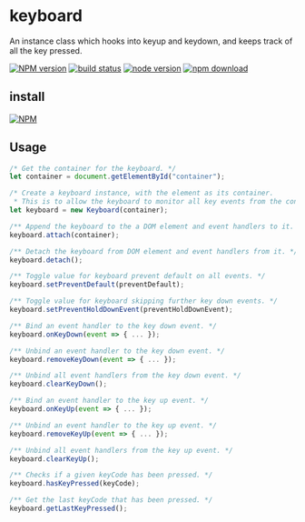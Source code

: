 # keyboard

An instance class which hooks into keyup and keydown, and keeps track of all the key pressed.

[![NPM version][npm-image]][npm-url]
[![build status][travis-image]][travis-url]
[![node version][node-image]][node-url]
[![npm download][download-image]][download-url]

[npm-image]: http://img.shields.io/npm/v/@jworkshop/keyboard.svg
[npm-url]: http://npmjs.org/package/@jworkshop/keyboard
[travis-image]: https://img.shields.io/travis/jworkshop/keyboard.svg
[travis-url]: https://travis-ci.org/jworkshop/keyboard
[node-image]: https://img.shields.io/badge/node.js-%3E=_0.10-green.svg
[node-url]: http://nodejs.org/download/
[download-image]: https://img.shields.io/npm/dm/@jworkshop/keyboard.svg
[download-url]: https://npmjs.org/package/@jworkshop/keyboard

## install

[![NPM](https://nodei.co/npm/@jworkshop/keyboard.png)](https://nodei.co/npm/@jworkshop/keyboard/)

## Usage

```javascript
/* Get the container for the keyboard. */
let container = document.getElementById("container");

/* Create a keyboard instance, with the element as its container.
 * This is to allow the keyboard to monitor all key events from the container. */
let keyboard = new Keyboard(container);

/** Append the keyboard to the a DOM element and event handlers to it. */
keyboard.attach(container);

/** Detach the keyboard from DOM element and event handlers from it. */
keyboard.detach();

/** Toggle value for keyboard prevent default on all events. */
keyboard.setPreventDefault(preventDefault);

/** Toggle value for keyboard skipping further key down events. */
keyboard.setPreventHoldDownEvent(preventHoldDownEvent);

/** Bind an event handler to the key down event. */
keyboard.onKeyDown(event => { ... });

/** Unbind an event handler to the key down event. */
keyboard.removeKeyDown(event => { ... });

/** Unbind all event handlers from the key down event. */
keyboard.clearKeyDown();

/** Bind an event handler to the key up event. */
keyboard.onKeyUp(event => { ... });

/** Unbind an event handler to the key up event. */
keyboard.removeKeyUp(event => { ... });

/** Unbind all event handlers from the key up event. */
keyboard.clearKeyUp();

/** Checks if a given keyCode has been pressed. */
keyboard.hasKeyPressed(keyCode);

/** Get the last keyCode that has been pressed. */
keyboard.getLastKeyPressed();
```
